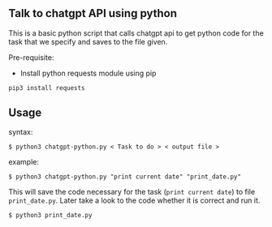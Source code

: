 # 
## Talk to chatgpt API using python
This is a basic python script that calls chatgpt api to get python code for the task that we specify and saves to the file given.

Pre-requisite:
- Install python requests module using pip
```
pip3 install requests
```
## Usage
syntax:
```
$ python3 chatgpt-python.py < Task to do > < output file >
```

example:
```
$ python3 chatgpt-python.py "print current date" "print_date.py"
```
This will save the code necessary for the task (`print current date`) to file `print_date.py`. 
Later take a look to the code whether it is correct and run it.

```
$ python3 print_date.py
```